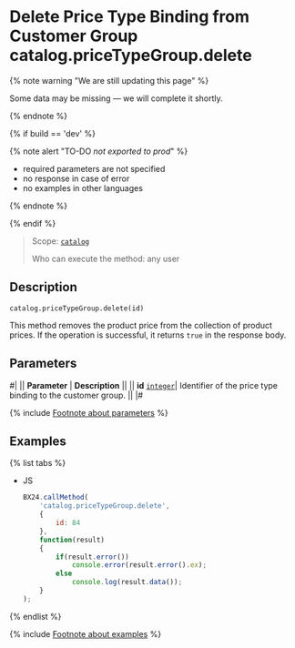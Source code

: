 # Delete Price Type Binding from Customer Group catalog.priceTypeGroup.delete

{% note warning "We are still updating this page" %}

Some data may be missing — we will complete it shortly.

{% endnote %}

{% if build == 'dev' %}

{% note alert "TO-DO _not exported to prod_" %}

- required parameters are not specified
- no response in case of error
- no examples in other languages
  
{% endnote %}

{% endif %}

> Scope: [`catalog`](../../../scopes/permissions.md)
>
> Who can execute the method: any user

## Description

```http
catalog.priceTypeGroup.delete(id)
```

This method removes the product price from the collection of product prices. If the operation is successful, it returns `true` in the response body.

## Parameters

#|
|| **Parameter** | **Description** ||
|| **id** 
[`integer`](../../data-types.md)| Identifier of the price type binding to the customer group. ||
|#

{% include [Footnote about parameters](../../../../_includes/required.md) %}

## Examples

{% list tabs %}

- JS

    ```js
    BX24.callMethod(
        'catalog.priceTypeGroup.delete',
        {
            id: 84
        },
        function(result)
        {
            if(result.error())
                console.error(result.error().ex);
            else
                console.log(result.data());
        }
    );
    ```

{% endlist %}

{% include [Footnote about examples](../../../../_includes/examples.md) %}